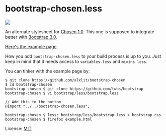 # bootstrap-chosen.less

![](https://github.com/alxlit/bootstrap-chosen/raw/master/example.png)

An alternate stylesheet for [Chosen 1.0](http://harvesthq.github.com/chosen/). This
one is supposed to integrate better with [Bootstrap 3.0](http://getbootstrap.com/).

[Here's the example page](http://alxlit.github.io/bootstrap-chosen/).

How you add `bootstrap-chosen.less` to your build process is up to you. Just keep
in mind that it needs access to `variables.less` and `mixins.less`.

You can tinker with the example page by:

```
$ git clone https://github.com/alxlit/bootstrap-chosen
$ cd bootstrap-chosen
bootstrap-chosen $ git clone https://github.com/twbs/bootstrap
bootstrap-chosen $ vi bootstrap/less/bootstrap.less

// Add this to the bottom
@import "../../bootstrap-chosen.less";

bootstrap-chosen $ lessc bootstrap/less/bootstrap.less > bootstrap.css
bootstrap-chosen $ firefox example.html
```

License: [MIT](https://en.wikipedia.org/wiki/MIT_License)

